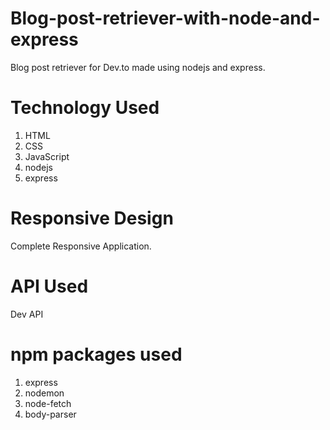 # Blog-post-retriever-with-node-and-express

Blog post retriever for Dev.to made using nodejs and express. 

# Technology Used

1. HTML
2. CSS
3. JavaScript
4. nodejs
5. express

# Responsive Design

Complete Responsive Application.

# API Used 

Dev API

# npm packages used

1. express
2. nodemon
3. node-fetch
4. body-parser
